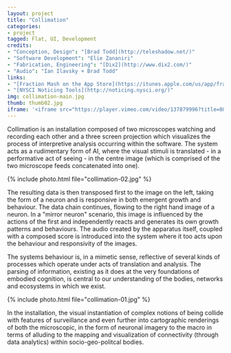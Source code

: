 ```yaml
---
layout: project
title: "Collimation"
categories:
- project
tagged: Flat, UI, Development
credits:
- "Conception, Design": "[Brad Todd](http://teleshadow.net/)"
- "Software Development": "Elie Zananiri"
- "Fabrication, Engineering": "[Dix2](http://www.dix2.com/)"
- "Audio": "Ian Ilavsky + Brad Todd"
links: 
- "[Fraction Mash on the App Store](https://itunes.apple.com/us/app/fraction-mash/id952817654?ls=1&mt=8)"
- "[NYSCI Noticing Tools](http://noticing.nysci.org/)"
img: collimation-main.jpg
thumb: thumb02.jpg
iframe: '<iframe src="https://player.vimeo.com/video/137879996?title=0&byline=0&portrait=0" width="945" height="532" frameborder="0" webkitallowfullscreen mozallowfullscreen allowfullscreen></iframe>'
---
```

Collimation is an installation composed of two microscopes watching and recording each other and a three screen projection which visualizes the process of interpretive analysis occurring within the software. The system acts as a rudimentary form of AI, where the visual stimuli is translated - in a performative act of seeing - in the centre image (which is comprised of the two microscope feeds concatenated into one).

{% include photo.html file="collimation-02.jpg" %}

The resulting data is then transposed first to the image on the left, taking the form of a neuron and is responsive in both emergent growth and behaviour. The data chain continues, flowing to the right hand image of a neuron. In a "mirror neuron" scenario, this image is influenced by the actions of the first and independently reacts and generates its own growth patterns and behaviours. 
The audio created by the apparatus itself, coupled with a composed score is introduced into the system where it too acts upon the behaviour and responsivity of the images. 

The systems behaviour is, in a mimetic sense, reflective of several kinds of processes which operate under acts of translation and analysis. The parsing of information, existing as it does at the very foundations of embodied cognition, is central to our understanding of the bodies, networks and ecosystems in which we exist. 

{% include photo.html file="collimation-01.jpg" %}

In the installation, the visual instantiation of complex notions of being collide with features of surveillance and even further into cartographic renderings of both the microscopic, in the form of neuronal imagery to the macro in terms of alluding to the mapping and visualization of connectivity (through data analytics) within socio-geo-politcal bodies.
